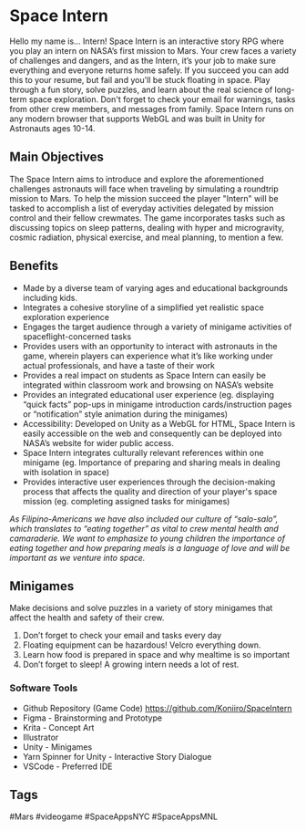 # Space Intern
Hello my name is… Intern! Space Intern is an interactive story RPG where you play an intern on NASA’s first mission to Mars. Your crew faces a variety of challenges and dangers, and as the Intern, it’s your job to make sure everything and everyone returns home safely. If you succeed you can add this to your resume, but fail and you'll be stuck floating in space. Play through a fun story, solve puzzles, and learn about the real science of long-term space exploration. Don't forget to check your email for warnings, tasks from other crew members, and messages from family. Space Intern runs on any modern browser that supports WebGL and was built in Unity for Astronauts ages 10-14.

## Main Objectives
The Space Intern aims to introduce and explore the aforementioned challenges astronauts will face when traveling by simulating a roundtrip mission to Mars. To help the mission succeed the player "Intern" will be tasked to accomplish a list of everyday activities delegated by mission control and their fellow crewmates. The game incorporates tasks such as discussing topics on sleep patterns, dealing with hyper and microgravity, cosmic radiation, physical exercise, and meal planning, to mention a few.

## Benefits
- Made by a diverse team of varying ages and educational backgrounds including kids.
- Integrates a cohesive storyline of a simplified yet realistic space exploration experience
- Engages the target audience through a variety of minigame activities of spaceflight-concerned tasks 
- Provides users with an opportunity to interact with astronauts in the game, wherein players can experience what it’s like working under actual professionals, and have a taste of their work 
- Provides a real impact on students as Space Intern can easily be integrated within classroom work and browsing on NASA’s website
- Provides an integrated educational user experience (eg. displaying “quick facts” pop-ups in minigame introduction cards/instruction pages or “notification” style animation during the minigames)
- Accessibility: Developed on Unity as a WebGL for HTML, Space Intern is easily accessible on the web and consequently can be deployed into NASA’s website for wider public access.
- Space Intern integrates culturally relevant references within one minigame (eg. Importance of preparing and sharing meals in dealing with isolation in space)
- Provides interactive user experiences through the decision-making process that affects the quality and direction of your player's space mission (eg. completing assigned tasks for minigames)

*As Filipino-Americans we have also included our culture of “salo-salo”, which translates to “eating together” as vital to crew mental health and camaraderie. We want to emphasize to young children the importance of eating together and how preparing meals is a language of love and will be important as we venture into space.*

## Minigames
Make decisions and solve puzzles in a variety of story minigames that affect the health and safety of their crew. 
1. Don’t forget to check your email and tasks every day
1. Floating equipment can be hazardous! Velcro everything down.
1. Learn how food is prepared in space and why mealtime is so important
1. Don’t forget to sleep! A growing intern needs a lot of rest.

### Software Tools
- Github Repository (Game Code) https://github.com/Koniiro/SpaceIntern
- Figma - Brainstorming and Prototype
- Krita - Concept Art
- Illustrator
- Unity - Minigames
- Yarn Spinner for Unity - Interactive Story Dialogue
- VSCode - Preferred IDE

## Tags
#Mars #videogame #SpaceAppsNYC #SpaceAppsMNL
